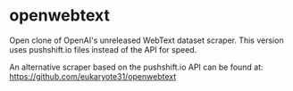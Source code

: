 # openwebtext
Open clone of OpenAI's unreleased WebText dataset scraper. This version uses pushshift.io files instead of the API for speed.

An alternative scraper based on the pushshift.io API can be found at: https://github.com/eukaryote31/openwebtext

